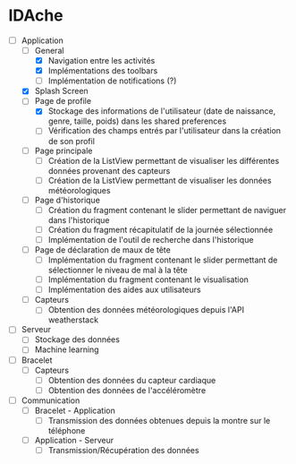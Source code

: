 # IDAche

- [ ] Application
  - [ ] General
    - [x] Navigation entre les activités
    - [x] Implémentations des toolbars
    - [ ] Implémentation de notifications (?)
  - [x] Splash Screen
  - [ ] Page de profile
    - [x] Stockage des informations de l'utilisateur (date de naissance, genre, taille, poids) dans les shared preferences
    - [ ] Vérification des champs entrés par l'utilisateur dans la création de son profil
  - [ ] Page principale
    - [ ] Création de la ListView permettant de visualiser les différentes données provenant des capteurs
    - [ ] Création de la ListView permettant de visualiser les données météorologiques
  - [ ] Page d'historique
    - [ ] Création du fragment contenant le slider permettant de naviguer dans l'historique
    - [ ] Création du fragment récapitulatif de la journée sélectionnée
    - [ ] Implémentation de l'outil de recherche dans l'historique
  - [ ] Page de déclaration de maux de tête
    - [ ] Implémentation du fragment contenant le slider permettant de sélectionner le niveau de mal à la tête
    - [ ] Implémentation du fragment contenant le visualisation
    - [ ] Implémentation des aides aux utilisateurs
  - [ ] Capteurs
    - [ ] Obtention des données météorologiques depuis l'API weatherstack
 
- [ ] Serveur
  - [ ] Stockage des données
  - [ ] Machine learning

- [ ] Bracelet
  - [ ] Capteurs 
    - [ ] Obtention des données du capteur cardiaque
    - [ ] Obtention des données de l'accéléromètre

- [ ] Communication
  - [ ] Bracelet - Application
    - [ ] Transmission des données obtenues depuis la montre sur le téléphone
  - [ ] Application - Serveur
    - [ ] Transmission/Récupération des données
